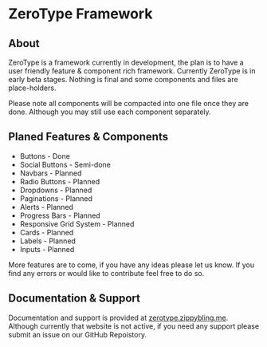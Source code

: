 # ZeroType Framework

## About

ZeroType is a framework currently in development, the plan is to have a user friendly feature & component rich framework. Currently ZeroType is in early beta stages. Nothing is final and some components and files are place-holders. 

Please note all components will be compacted into one file once they are done. Although you may still use each component separately.

## Planed Features & Components

- Buttons - Done
- Social Buttons - Semi-done
- Navbars - Planned
- Radio Buttons - Planned
- Dropdowns - Planned
- Paginations - Planned
- Alerts - Planned
- Progress Bars - Planned
- Responsive Grid System - Planned
- Cards - Planned
- Labels - Planned
- Inputs - Planned

More features are to come, if you have any ideas please let us know. If you find any errors or would like to contribute feel free to do so.

## Documentation & Support

Documentation and support is provided at [zerotype.zippybling.me](http://zerotype.zippybling.me/). Although currently that website is not active, if you need any support please submit an issue on our GitHub Repoistory.




